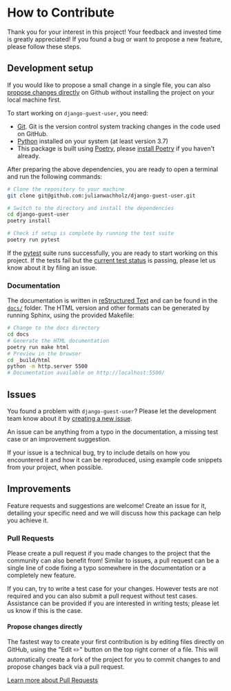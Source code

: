 # How to Contribute

Thank you for your interest in this project! Your feedback and invested time is
greatly appreciated! If you found a bug or want to propose a new feature,
please follow these steps.

## Development setup

If you would like to propose a small change in a single file, you can also
[propose changes directly](#propose-changes-directly) on Github without installing
the project on your local machine first.

To start working on `django-guest-user`, you need:

- [Git](https://git-scm.com/book/en/v2/Getting-Started-Installing-Git).
  Git is the version control system tracking changes in the code used on GitHub.
- [Python](https://www.python.org/downloads/) installed on your system
  (at least version 3.7)
- This package is built using [Poetry](https://python-poetry.org/), please
  [install Poetry](https://python-poetry.org/docs/#installation)
  if you haven't already.

After preparing the above dependencies, you are ready to open a terminal and
run the following commands:

```bash
# Clone the repository to your machine
git clone git@github.com:julianwachholz/django-guest-user.git

# Switch to the directory and install the dependencies
cd django-guest-user
poetry install

# Check if setup is complete by running the test suite
poetry run pytest
```

If the [pytest](https://docs.pytest.org/) suite runs successfully, you are ready
to start working on this project. If the tests fail but the
[current test status](https://github.com/julianwachholz/django-guest-user/actions/workflows/test.yml)
is passing, please let us know about it by filing an issue.

### Documentation

The documentation is written in
[reStructured Text](https://www.sphinx-doc.org/en/master/usage/restructuredtext/basics.html)
and can be found in the [`docs/`](/docs) folder. The HTML version and other
formats can be generated by running Sphinx, using the provided Makefile:

```bash
# Change to the docs directory
cd docs
# Generate the HTML documentation
poetry run make html
# Preview in the browser
cd _build/html
python -m http.server 5500
# Documentation available on http://localhost:5500/
```

## Issues

You found a problem with `django-guest-user`? Please let the development team
know about it by [creating a new issue](https://github.com/julianwachholz/django-guest-user/issues/new).

An issue can be anything from a typo in the documentation, a missing test case or
an improvement suggestion.

If your issue is a technical bug, try to include details on how you encountered
it and how it can be reproduced, using example code snippets from your project,
when possible.

## Improvements

Feature requests and suggestions are welcome! Create an issue for it, detailing
your specific need and we will discuss how this package can help you achieve it.

### Pull Requests

Please create a pull request if you made changes to the project that the community
can also benefit from! Similar to issues, a pull request can be a single line of
code fixing a typo somewhere in the documentation or a completely new feature.

If you can, try to write a test case for your changes. However tests are not
required and you can also submit a pull request without test cases. Assistance
can be provided if you are interested in writing tests; please let us know if
this is the case.

#### Propose changes directly

The fastest way to create your first contribution is by editing files directly
on GitHub, using the "Edit ✏️" button on the top right corner of a file.
This will automatically create a fork of the project for you to commit changes to
and propose changes back via a pull request.

[Learn more about Pull Requests](https://docs.github.com/en/pull-requests/collaborating-with-pull-requests/proposing-changes-to-your-work-with-pull-requests/about-pull-requests)
